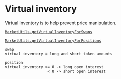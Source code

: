 # Virtual inventory

Virtual inventory is to help prevent price manipulation.

[`MarketUtils.getVirtualInventoryForSwaps`](https://github.com/gmx-io/gmx-synthetics/blob/caf3dd8b51ad9ad27b0a399f668e3016fd2c14df/contracts/market/MarketUtils.sol#L1772-L1783)

[`MarketUtils.getVirtualInventoryForPositions`](https://github.com/gmx-io/gmx-synthetics/blob/caf3dd8b51ad9ad27b0a399f668e3016fd2c14df/contracts/market/MarketUtils.sol#L1796-L1803)

```
swap
virtual inventory = long and short token amounts
```

```
position
virtual inventory >= 0 -> long open interest
                   < 0 -> short open interest
```
